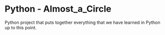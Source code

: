 # Python - Almost_a_Circle

Python project that puts together everything that we have learned in Python up to this point.
